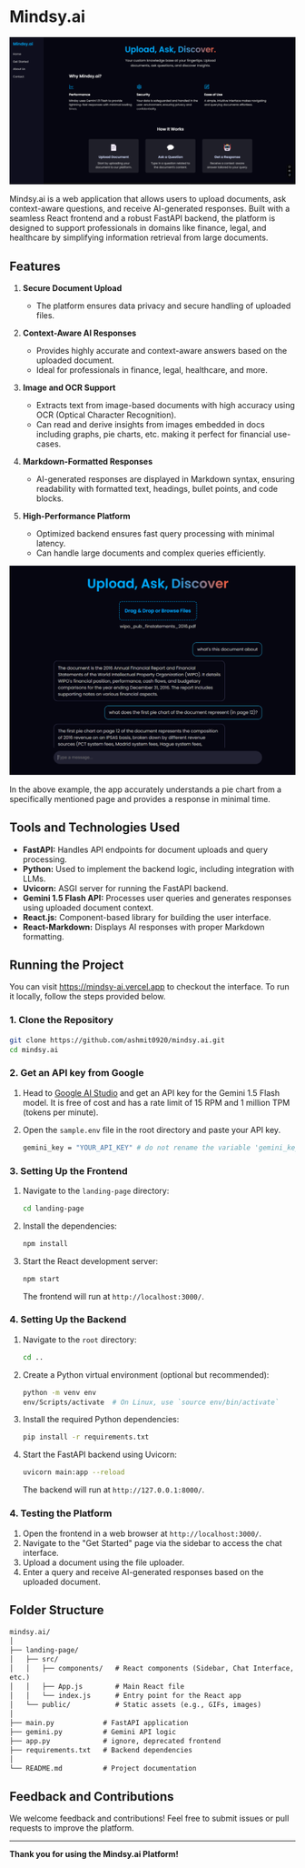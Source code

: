 # Mindsy.ai 

![homepage](./assets/homepage.png)

Mindsy.ai is a web application that allows users to upload documents, ask context-aware questions, and receive AI-generated responses. Built with a seamless React frontend and a robust FastAPI backend, the platform is designed to support professionals in domains like finance, legal, and healthcare by simplifying information retrieval from large documents. 

## **Features**

1. **Secure Document Upload**  
   - The platform ensures data privacy and secure handling of uploaded files.  

2. **Context-Aware AI Responses**  
   - Provides highly accurate and context-aware answers based on the uploaded document.  
   - Ideal for professionals in finance, legal, healthcare, and more.  

3. **Image and OCR Support**  
   - Extracts text from image-based documents with high accuracy using OCR (Optical Character Recognition).  
   - Can read and derive insights from images embedded in docs including graphs, pie charts, etc. making it perfect for financial use-cases.

4. **Markdown-Formatted Responses**  
   - AI-generated responses are displayed in Markdown syntax, ensuring readability with formatted text, headings, bullet points, and code blocks.  

5. **High-Performance Platform**  
   - Optimized backend ensures fast query processing with minimal latency.  
   - Can handle large documents and complex queries efficiently.  

![chat interface](./assets/chat%20interface.png)

In the above example, the app accurately understands a pie chart from a specifically mentioned page and provides a response in minimal time.

## Tools and Technologies Used
  
- **FastAPI:** Handles API endpoints for document uploads and query processing.  
- **Python:** Used to implement the backend logic, including integration with LLMs.  
- **Uvicorn:** ASGI server for running the FastAPI backend.  
- **Gemini 1.5 Flash API:** Processes user queries and generates responses using uploaded document context.  
- **React.js:** Component-based library for building the user interface.  
- **React-Markdown:** Displays AI responses with proper Markdown formatting.

## Running the Project
You can visit https://mindsy-ai.vercel.app to checkout the interface. To run it locally, follow the steps provided below.

### 1. Clone the Repository
```bash  
git clone https://github.com/ashmit0920/mindsy.ai.git  
cd mindsy.ai  
```

### 2. Get an API key from Google
1. Head to [Google AI Studio](https://ai.google.dev/gemini-api/docs) and get an API key for the Gemini 1.5 Flash model. It is free of cost and has a rate limit of 15 RPM and 1 million TPM (tokens per minute).

2. Open the `sample.env` file in the root directory and paste your API key.
   ```bash
   gemini_key = "YOUR_API_KEY" # do not rename the variable 'gemini_key'.
   ```

### 3. Setting Up the Frontend 
1. Navigate to the `landing-page` directory:

   ```bash  
   cd landing-page  
   ```  
2. Install the dependencies:  

   ```bash  
   npm install  
   ```  
3. Start the React development server:  

   ```bash  
   npm start  
   ```  
   The frontend will run at `http://localhost:3000/`.  

### 4. Setting Up the Backend
1. Navigate to the `root` directory:  
   ```bash  
   cd ..
   ```  
2. Create a Python virtual environment (optional but recommended):  
   ```bash  
   python -m venv env  
   env/Scripts/activate  # On Linux, use `source env/bin/activate`  
   ```  
3. Install the required Python dependencies:  
   ```bash  
   pip install -r requirements.txt  
   ```
4. Start the FastAPI backend using Uvicorn:  
   ```bash  
   uvicorn main:app --reload  
   ```  
   The backend will run at `http://127.0.0.1:8000/`.  


### 4. Testing the Platform 
1. Open the frontend in a web browser at `http://localhost:3000/`.  
2. Navigate to the "Get Started" page via the sidebar to access the chat interface.
3. Upload a document using the file uploader.  
4. Enter a query and receive AI-generated responses based on the uploaded document.  


## Folder Structure
```
mindsy.ai/  
│  
├── landing-page/  
│   ├── src/  
│   │   ├── components/   # React components (Sidebar, Chat Interface, etc.)  
│   │   ├── App.js        # Main React file  
│   │   └── index.js      # Entry point for the React app  
│   └── public/           # Static assets (e.g., GIFs, images)  
│  
├── main.py            # FastAPI application
├── gemini.py          # Gemini API logic
├── app.py             # ignore, deprecated frontend
├── requirements.txt   # Backend dependencies
│  
└── README.md          # Project documentation  
```  

## Feedback and Contributions
We welcome feedback and contributions! Feel free to submit issues or pull requests to improve the platform.  

---

**Thank you for using the Mindsy.ai Platform!**